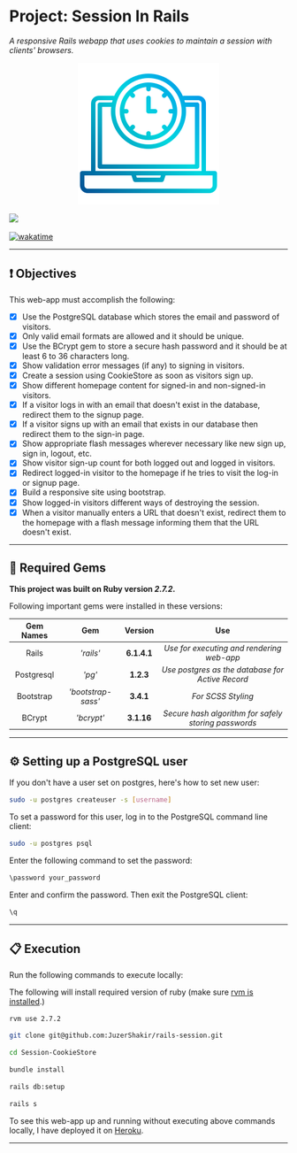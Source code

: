 # Project: Session In Rails

_A responsive Rails webapp that uses cookies to maintain a session with clients' browsers._

<div align="center">
  <img src="project_logo.png" />
</div>

![](https://visitor-badge-reloaded.herokuapp.com/badge?page_id=juzershakir.rails-session&color=000000&lcolor=000000&style=for-the-badge&logo=Github)

<a href="https://wakatime.com/@JuzerShakir/projects/kwaqldewfx?start=2021-11-02"><img src="https://wakatime.com/badge/user/ccef187f-4308-4666-920d-d0a9a07d713a/project/2ea4fb3b-6100-4a22-a419-68afbb0e1761.svg" alt="wakatime"></a>

---

## ❗ Objectives

This web-app must accomplish the following:

- [x] Use the PostgreSQL database which stores the email and password of visitors.
- [x] Only valid email formats are allowed and it should be unique.
- [x] Use the BCrypt gem to store a secure hash password and it should be at least 6 to 36 characters long.
- [x] Show validation error messages (if any) to signing in visitors.
- [x] Create a session using CookieStore as soon as visitors sign up.
- [x] Show different homepage content for signed-in and non-signed-in visitors.
- [x] If a visitor logs in with an email that doesn't exist in the database, redirect them to the signup page.
- [x] If a visitor signs up with an email that exists in our database then redirect them to the sign-in page.
- [x] Show appropriate flash messages wherever necessary like new sign up, sign in, logout, etc.
- [x] Show visitor sign-up count for both logged out and logged in visitors.
- [x] Redirect logged-in visitor to the homepage if he tries to visit the log-in or signup page.
- [x] Build a responsive site using bootstrap.
- [x] Show logged-in visitors different ways of destroying the session.
- [x] When a visitor manually enters a URL that doesn't exist, redirect them to the homepage with a flash message informing them that the URL doesn't exist.

---

## 💎 Required Gems

**This project was built on Ruby version _2.7.2_.**

Following important gems were installed in these versions:

| **Gem Names** |      **Gem**       | **Version** |                       **Use**                        |
| :-----------: | :----------------: | :---------: | :--------------------------------------------------: |
|     Rails     |     _'rails'_      | **6.1.4.1** |      _Use for executing and rendering web-app_       |
|  Postgresql   |       _'pg'_       |  **1.2.3**  |   _Use postgres as the database for Active Record_   |
|   Bootstrap   | _'bootstrap-sass'_ |  **3.4.1**  |                  _For SCSS Styling_                  |
|    BCrypt     |     _'bcrypt'_     | **3.1.16**  | _Secure hash algorithm for safely storing passwords_ |

---

## ⚙️ Setting up a PostgreSQL user

If you don't have a user set on postgres, here's how to set new user:

```bash
sudo -u postgres createuser -s [username]
```

To set a password for this user, log in to the PostgreSQL command line client:

```bash
sudo -u postgres psql
```

Enter the following command to set the password:

```bash
\password your_password
```

Enter and confirm the password. Then exit the PostgreSQL client:

```bash
\q
```

---

## 📋 Execution

Run the following commands to execute locally:

The following will install required version of ruby (make sure [rvm is installed](https://rvm.io/rvm/install).)

```bash
rvm use 2.7.2
```

```bash
git clone git@github.com:JuzerShakir/rails-session.git
```

```bash
cd Session-CookieStore
```

```bash
bundle install
```

```bash
rails db:setup
```

```bash
rails s
```

To see this web-app up and running without executing above commands locally,
I have deployed it on [Heroku](https://rails-session.herokuapp.com/).

---
